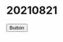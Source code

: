 # 20210821

<div style="display: none">Display none</div>
<button onclick="alert('Hi')">Button</button>
<div style="color: #ffffff"> Black color</div>